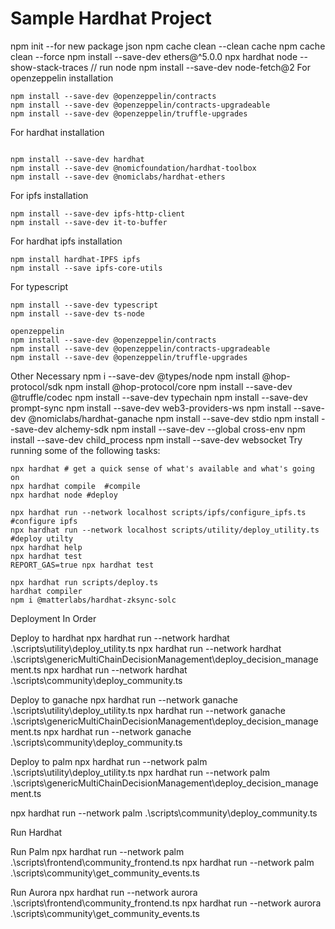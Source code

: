 

# Sample Hardhat Project
npm init --for new package json
npm cache clean --clean cache
npm cache clean --force 
npm install --save-dev ethers@^5.0.0
npx hardhat node --show-stack-traces // run node
npm install --save-dev node-fetch@2
For openzeppelin installation
```shell
npm install --save-dev @openzeppelin/contracts
npm install --save-dev @openzeppelin/contracts-upgradeable
npm install --save-dev @openzeppelin/truffle-upgrades
```
For hardhat installation
```shell

npm install --save-dev hardhat
npm install --save-dev @nomicfoundation/hardhat-toolbox
npm install --save-dev @nomiclabs/hardhat-ethers
```
For ipfs installation
```shell
npm install --save-dev ipfs-http-client
npm install --save-dev it-to-buffer
```

For hardhat ipfs installation
```shell
npm install hardhat-IPFS ipfs
npm install --save ipfs-core-utils
```

For typescript
```shell
npm install --save-dev typescript
npm install --save-dev ts-node

openzeppelin
npm install --save-dev @openzeppelin/contracts
npm install --save-dev @openzeppelin/contracts-upgradeable
npm install --save-dev @openzeppelin/truffle-upgrades
```
Other Necessary
npm i --save-dev @types/node
npm install @hop-protocol/sdk
npm install @hop-protocol/core
npm install --save-dev @truffle/codec
npm install --save-dev typechain
npm install --save-dev prompt-sync
npm install --save-dev web3-providers-ws
npm install --save-dev @nomiclabs/hardhat-ganache
npm install --save-dev stdio
npm install  --save-dev  alchemy-sdk
npm install --save-dev --global cross-env
npm install --save-dev child_process
npm install --save-dev websocket
Try running some of the following tasks:
```shell
npx hardhat # get a quick sense of what's available and what's going on
npx hardhat compile  #compile
npx hardhat node #deploy

npx hardhat run --network localhost scripts/ipfs/configure_ipfs.ts #configure ipfs
npx hardhat run --network localhost scripts/utility/deploy_utility.ts #deploy utilty
npx hardhat help
npx hardhat test
REPORT_GAS=true npx hardhat test

npx hardhat run scripts/deploy.ts
hardhat compiler
npm i @matterlabs/hardhat-zksync-solc
```
Deployment In Order

Deploy to hardhat
npx hardhat run --network hardhat .\scripts\utility\deploy_utility.ts
npx hardhat run --network hardhat .\scripts\genericMultiChainDecisionManagement\deploy_decision_management.ts
npx hardhat run --network hardhat .\scripts\community\deploy_community.ts

Deploy to ganache
npx hardhat run --network ganache .\scripts\utility\deploy_utility.ts
npx hardhat run --network ganache .\scripts\genericMultiChainDecisionManagement\deploy_decision_management.ts
npx hardhat run --network ganache .\scripts\community\deploy_community.ts


Deploy to palm
npx hardhat run --network palm .\scripts\utility\deploy_utility.ts
npx hardhat run --network palm .\scripts\genericMultiChainDecisionManagement\deploy_decision_management.ts

npx hardhat run --network palm .\scripts\community\deploy_community.ts

Run Hardhat

Run Palm
npx hardhat run --network palm .\scripts\frontend\community_frontend.ts
npx hardhat run --network palm .\scripts\community\get_community_events.ts

Run Aurora 
npx hardhat run --network aurora .\scripts\frontend\community_frontend.ts
npx hardhat run --network aurora .\scripts\community\get_community_events.ts